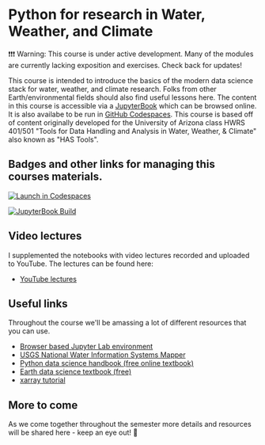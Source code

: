 # Python for research in Water, Weather, and Climate
❗❗❗ Warning: This course is under active development. Many of the modules are currently lacking exposition and exercises. Check back for updates!

This course is intended to introduce the basics of the modern data science stack for water, weather, and climate research. Folks from other Earth/environmental fields should also find useful lessons here. The content in this course is accessible via a [JupyterBook](https://bennetthydrolab.github.io/python_for_water_weather_climate/README.html) which can be browsed online. It is also availabe to be run in [GitHub Codespaces](https://github.com/codespaces/new?hide_repo_select=true&ref=main&repo=565319270). This course is based off of content originally developed for the University of Arizona class HWRS 401/501 "Tools for Data Handling and Analysis in Water, Weather, & Climate" also known as "HAS Tools".

## Badges and other links for managing this courses materials.

[![Launch in Codespaces](https://img.shields.io/badge/Codespaces-Launch-green)](https://github.com/codespaces/new?hide_repo_select=true&ref=main&repo=565319270)

[![JupyterBook Build](https://github.com/arbennett/python_for_water_weather_climate/actions/workflows/deploy-book.yml/badge.svg)](https://github.com/arbennett/python_for_water_weather_climate/actions/workflows/deploy-book.yml)


## Video lectures

 I supplemented the notebooks with video lectures recorded and uploaded to YouTube. The lectures can be found here:

  - [YouTube lectures](https://www.youtube.com/playlist?list=PL7bvZx2_0uUobn9riANO9nEPF1Pe2dClB)

## Useful links
Throughout the course we'll be amassing a lot of different resources that you can use.

- [Browser based Jupyter Lab environment](https://jupyter.org/try-jupyter/lab/)
- [USGS National Water Information Systems Mapper](https://maps.waterdata.usgs.gov/mapper/index.html)
- [Python data science handbook (free online textbook)](https://jakevdp.github.io/PythonDataScienceHandbook/)
- [Earth data science textbook (free)](https://www.earthdatascience.org/courses/intro-to-earth-data-science/)
- [xarray tutorial](https://mybinder.org/v2/gh/xarray-contrib/xarray-tutorial/HEAD?labpath=workshops/scipy2022/index.ipynb)

## More to come

As we come together throughout the semester more details and resources will be shared here - keep an eye out! 👀

